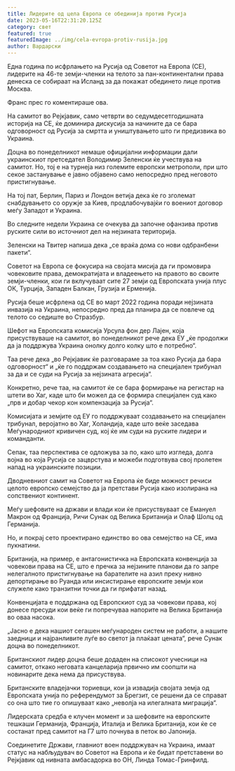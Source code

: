 ```yaml
---
title: Лидерите од цела Европа се обединија против Русија
date: 2023-05-16T22:31:20.125Z
category: свет
featured: true
featuredImage: ../img/cela-evropa-protiv-rusija.jpg
author: Вардарски
---
```

Една година по исфрлањето на Русија од Советот на Европа (СЕ), лидерите на 46-те земји-членки на телото за пан-континентални права денеска се собираат на Исланд за да покажат обединето лице против Москва.

Франс прес го коментираше ова.

На самитот во Рејкјавик, само четврти во седумдесетгодишната историја на СЕ, ќе доминира дискусија за начините да се бара одговорност од Русија за смртта и уништувањето што ги предизвика во Украина.

Доцна во понеделникот немаше официјални информации дали украинскиот претседател Володимир Зеленски ќе учествува на самитот. Но, тој е на турнеја низ големите европски метрополи, при што секое застанување е јавно објавено само непосредно пред неговото пристигнување.

На тој пат, Берлин, Париз и Лондон ветија дека ќе го зголемат снабдувањето со оружје за Киев, продлабочувајќи го воениот договор меѓу Западот и Украина.

Во следните недели Украина се очекува да започне офанзива против руските сили во источниот дел на нејзината територија.

Зеленски на Твитер напиша дека „се враќа дома со нови одбранбени пакети“.

Советот на Европа се фокусира на својата мисија да ги промовира човековите права, демократијата и владеењето на правото во своите земји-членки, кои ги вклучуваат сите 27 земји од Европската унија плус ОК, Турција, Западен Балкан, Грузија и Ерменија.

Русија беше исфрлена од СЕ во март 2022 година поради нејзината инвазија на Украина, непосредно пред да планира да се повлече од телото со седиште во Стразбур.

Шефот на Европската комисија Урсула фон дер Лајен, која присуствуваше на самитот, во понеделникот рече дека ЕУ „ќе продолжи да ја поддржува Украина онолку долго колку што е потребно“.

Таа рече дека „во Рејкјавик ќе разговараме за тоа како Русија да бара одговорност“ и „ќе го поддржам создавањето на специјален трибунал за да и се суди на Русија за нејзината агресија“.

Конкретно, рече таа, на самитот ќе се бара формирање на регистар на штети во Хаг, каде што би можел да се формира специјален суд како „прв и добар чекор кон компензација за Русија“.

Комисијата и земјите од ЕУ го поддржуваат создавањето на специјален трибунал, веројатно во Хаг, Холандија, каде што веќе заседава Меѓународниот кривичен суд, кој ќе им суди на руските лидери и команданти.

Сепак, таа перспектива се одложува за по, како што изгледа, долга војна во која Русија се зацврстува и можеби подготвува свој пролетен напад на украинските позиции.

Дводневниот самит на Советот на Европа ќе биде можност речиси целото европско семејство да ја претстави Русија како изолирана на сопствениот континент.

Меѓу шефовите на држави и влади кои ќе присуствуваат се Емануел Макрон од Франција, Ричи Сунак од Велика Британија и Олаф Шолц од Германија.

Но, и покрај сето проектирано единство во ова семејство на СЕ, има пукнатини.

Британија, на пример, е антагонистичка на Европската конвенција за човекови права на СЕ, што е пречка за нејзините планови да го запре нелегалното пристигнување на барателите на азил преку нивно депортирање во Руанда или инсистирање европските земји кои служеле како транзитни точки да ги прифатат назад.

Конвенцијата е поддржана од Европскиот суд за човекови права, кој донесе пресуди кои веќе ги попречуваа напорите на Велика Британија во оваа насока.

„Јасно е дека нашиот сегашен меѓународен систем не работи, а нашите заедници и најранливите луѓе во светот ја плаќаат цената“, рече Сунак доцна во понеделникот.

Британскиот лидер доцна беше додаден на списокот учесници на самитот, откако неговата канцеларија првично им соопшти на новинарите дека нема да присуствува.

Британските владејачки ториевци, кои ја извадија својата земја од Европската унија по референдумот за Брегзит, се решени да се справат со она што тие го опишуваат како „неволја на илегалната миграција“.

Лидерската средба е клучен момент и за шефовите на европските тешкаши Германија, Франција, Италија и Велика Британија, кои ќе се состанат пред самитот на Г7 што почнува в петок во Јапонија.

Соединетите Држави, главниот воен поддржувач на Украина, имаат статус на набљудувач во Советот на Европа и ќе бидат претставени во Рејкјавик од нивната амбасадорка во ОН, Линда Томас-Гринфилд.